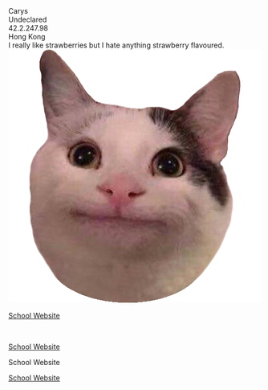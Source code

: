 <html>
  <head>
  </head>
  <body>
    Carys <br> Undeclared <br> 42.2.247.98 <br> Hong Kong <br>
    I really like strawberries but I hate anything strawberry flavoured. <br>
    <img src="cat.png" alt="cat">
    
<a href="tufts.edu" target="_external">School Website</a> <br/>

<a href="https://www.tufts.edu" target="_blank" src="School Website" /><br/>

<a href="https://www.tufts.edu" target="_blank">School Website</a><br/>

<link href="https://www.tufts.edu" target="_blank">School Website</link><br/>

<a href="www.tufts.edu" target="_blank">School Website</a><br/>
  </body>
</html>
